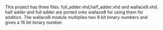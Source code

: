 This project has three files. full_adder.vhd,half_adder.vhd and wallace8.vhd. half adder and full adder are ported onto wallace8 for using them for addition. The wallace8 module multiplies two 8 bit binary numbers and gives a 16 bit binary number. 
